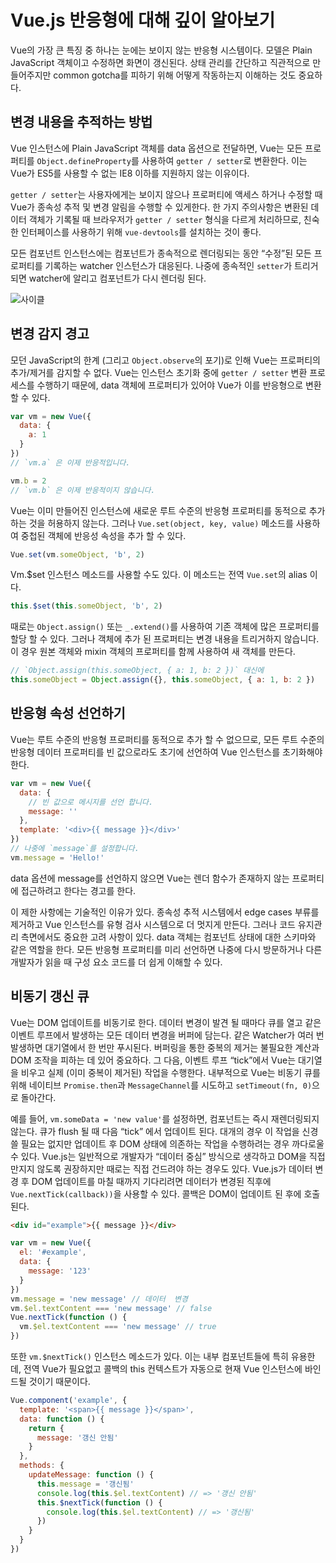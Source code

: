 # Vue.js 반응형에 대해 깊이 알아보기

Vue의 가장 큰 특징 중 하나는 눈에는 보이지 않는 반응형 시스템이다.
모델은 Plain JavaScript 객체이고 수정하면 화면이 갱신된다.
상태 관리를 간단하고 직관적으로 만들어주지만 common gotcha를 피하기 위해 어떻게 작동하는지 이해하는 것도 중요하다.

## 변경 내용을 추적하는 방법

Vue 인스턴스에 Plain JavaScript 객체를 data 옵션으로 전달하면,
Vue는 모든 프로퍼티를 `Object.defineProperty`를 사용하여 `getter / setter`로 변환한다.
이는 Vue가 ES5를 사용할 수 없는 IE8 이하를 지원하지 않는 이유이다.

`getter / setter`는 사용자에게는 보이지 않으나 프로퍼티에 액세스 하거나 수정할 때 Vue가 종속성 추적 및 변경 알림을 수행할 수 있게한다.
한 가지 주의사항은 변환된 데이터 객체가 기록될 때 브라우저가 `getter / setter` 형식을 다르게 처리하므로,
친숙한 인터페이스를 사용하기 위해 `vue-devtools`를 설치하는 것이 좋다.

모든 컴포넌트 인스턴스에는 컴포넌트가 종속적으로 렌더링되는 동안 “수정”된 모든 프로퍼티를 기록하는 watcher 인스턴스가 대응된다.
나중에 종속적인 `setter`가 트리거 되면 watcher에 알리고 컴포넌트가 다시 렌더링 된다.

![사이클](https://raw.githubusercontent.com/pravusid/TIL/master/Vue.js/img/reactivity.png)

## 변경 감지 경고

모던 JavaScript의 한계 (그리고 `Object.observe`의 포기)로 인해 Vue는 프로퍼티의 추가/제거를 감지할 수 없다.
Vue는 인스턴스 초기화 중에 `getter / setter` 변환 프로세스를 수행하기 때문에,
data 객체에 프로퍼티가 있어야 Vue가 이를 반응형으로 변환할 수 있다.

```js
var vm = new Vue({
  data: {
    a: 1
  }
})
// `vm.a` 은 이제 반응적입니다.

vm.b = 2
// `vm.b` 은 이제 반응적이지 않습니다.
```

Vue는 이미 만들어진 인스턴스에 새로운 루트 수준의 반응형 프로퍼티를 동적으로 추가하는 것을 허용하지 않는다.
그러나 `Vue.set(object, key, value)` 메소드를 사용하여 중첩된 객체에 반응성 속성을 추가 할 수 있다.

```js
Vue.set(vm.someObject, 'b', 2)
```

Vm.$set 인스턴스 메소드를 사용할 수도 있다. 이 메소드는 전역 `Vue.set`의 alias 이다.

```js
this.$set(this.someObject, 'b', 2)
```

때로는 `Object.assign()` 또는 `_.extend()`를 사용하여 기존 객체에 많은 프로퍼티를 할당 할 수 있다.
그러나 객체에 추가 된 프로퍼티는 변경 내용을 트리거하지 않습니다.
이 경우 원본 객체와 mixin 객체의 프로퍼티를 함께 사용하여 새 객체를 만든다.

```js
// `Object.assign(this.someObject, { a: 1, b: 2 })` 대신에
this.someObject = Object.assign({}, this.someObject, { a: 1, b: 2 })
```

## 반응형 속성 선언하기

Vue는 루트 수준의 반응형 프로퍼티를 동적으로 추가 할 수 없으므로,
모든 루트 수준의 반응형 데이터 프로퍼티를 빈 값으로라도 초기에 선언하여 Vue 인스턴스를 초기화해야 한다.

```js
var vm = new Vue({
  data: {
    // 빈 값으로 메시지를 선언 합니다.
    message: ''
  },
  template: '<div>{{ message }}</div>'
})
// 나중에 `message`를 설정합니다.
vm.message = 'Hello!'
```

data 옵션에 message를 선언하지 않으면 Vue는 렌더 함수가 존재하지 않는 프로퍼티에 접근하려고 한다는 경고를 한다.

이 제한 사항에는 기술적인 이유가 있다.
종속성 추적 시스템에서 edge cases 부류를 제거하고 Vue 인스턴스를 유형 검사 시스템으로 더 멋지게 만든다.
그러나 코드 유지관리 측면에서도 중요한 고려 사항이 있다.
data 객체는 컴포넌트 상태에 대한 스키마와 같은 역할을 한다.
모든 반응형 프로퍼티를 미리 선언하면 나중에 다시 방문하거나 다른 개발자가 읽을 때 구성 요소 코드를 더 쉽게 이해할 수 있다.

## 비동기 갱신 큐

Vue는 DOM 업데이트를 비동기로 한다.
데이터 변경이 발견 될 때마다 큐를 열고 같은 이벤트 루프에서 발생하는 모든 데이터 변경을 버퍼에 담는다.
같은 Watcher가 여러 번 발생하면 대기열에서 한 번만 푸시된다. 버퍼링을 통한 중복의 제거는 불필요한 계산과 DOM 조작을 피하는 데 있어 중요하다.
그 다음, 이벤트 루프 “tick”에서 Vue는 대기열을 비우고 실제 (이미 중복이 제거된) 작업을 수행한다.
내부적으로 Vue는 비동기 큐를 위해 네이티브 `Promise.then`과 `MessageChannel`를 시도하고 `setTimeout(fn, 0)`으로 돌아간다.

예를 들어, `vm.someData = 'new value'`를 설정하면, 컴포넌트는 즉시 재렌더링되지 않는다.
큐가 flush 될 때 다음 “tick” 에서 업데이트 된다.
대개의 경우 이 작업을 신경 쓸 필요는 없지만 업데이트 후 DOM 상태에 의존하는 작업을 수행하려는 경우 까다로울 수 있다.
Vue.js는 일반적으로 개발자가 “데이터 중심” 방식으로 생각하고 DOM을 직접 만지지 않도록 권장하지만 때로는 직접 건드려야 하는 경우도 있다.
Vue.js가 데이터 변경 후 DOM 업데이트를 마칠 때까지 기다리려면 데이터가 변경된 직후에 `Vue.nextTick(callback))`을 사용할 수 있다.
콜백은 DOM이 업데이트 된 후에 호출된다.

```html
<div id="example">{{ message }}</div>
```

```js
var vm = new Vue({
  el: '#example',
  data: {
    message: '123'
  }
})
vm.message = 'new message' // 데이터  변경
vm.$el.textContent === 'new message' // false
Vue.nextTick(function () {
  vm.$el.textContent === 'new message' // true
})
```

또한 `vm.$nextTick()` 인스턴스 메소드가 있다.
이는 내부 컴포넌트들에 특히 유용한데, 전역 Vue가 필요없고 콜백의 this 컨텍스트가 자동으로 현재 Vue 인스턴스에 바인드될 것이기 때문이다.

```js
Vue.component('example', {
  template: '<span>{{ message }}</span>',
  data: function () {
    return {
      message: '갱신 안됨'
    }
  },
  methods: {
    updateMessage: function () {
      this.message = '갱신됨'
      console.log(this.$el.textContent) // => '갱신 안됨'
      this.$nextTick(function () {
        console.log(this.$el.textContent) // => '갱신됨'
      })
    }
  }
})
```
